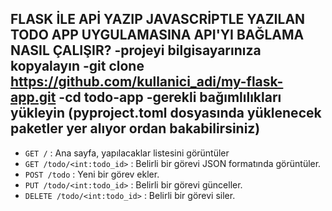 FLASK İLE APİ YAZIP JAVASCRİPTLE YAZILAN TODO APP UYGULAMASINA API'YI BAĞLAMA
NASIL ÇALIŞIR?
-projeyi bilgisayarınıza kopyalayın 
-git clone https://github.com/kullanici_adi/my-flask-app.git
-cd todo-app
-gerekli bağımlılıkları yükleyin (pyproject.toml dosyasında yüklenecek paketler yer alıyor ordan bakabilirsiniz)
-



- `GET /` : Ana sayfa, yapılacaklar listesini görüntüler
- `GET /todo/<int:todo_id>` : Belirli bir görevi JSON formatında görüntüler.
- `POST /todo` : Yeni bir görev ekler.
- `PUT /todo/<int:todo_id>` : Belirli bir görevi günceller.
- `DELETE /todo/<int:todo_id>` : Belirli bir görevi siler.

